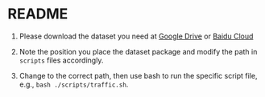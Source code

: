 # README

1. Please download the dataset you need at [Google Drive](https://drive.google.com/file/d/1l51QsKvQPcqILT3DwfjCgx8Dsg2rpjot/view?usp=drive_link) or [Baidu Cloud](https://pan.baidu.com/s/11AWXg1Z6UwjHzmto4hesAA?pwd=9qjr)

2. Note the position you place the dataset package and modify the path in `scripts` files accordingly.

3. Change to the correct path, then use bash to run the specific script file, e.g., `bash ./scripts/traffic.sh`.
